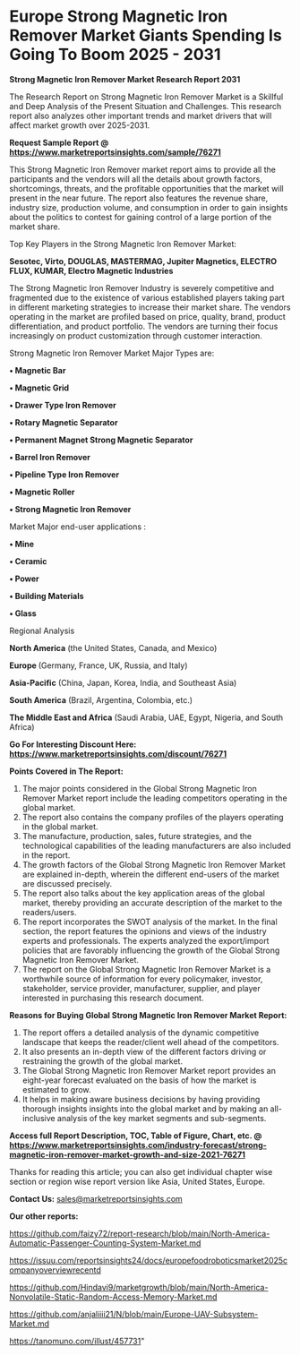 # Europe Strong Magnetic Iron Remover Market Giants Spending Is Going To Boom 2025 - 2031

<strong>Strong Magnetic Iron Remover Market Research Report 2031</strong>

The Research Report on Strong Magnetic Iron Remover Market is a Skillful and Deep Analysis of the Present Situation and Challenges. This research report also analyzes other important trends and market drivers that will affect market growth over 2025-2031.

<strong>Request Sample Report @ <a href=https://www.marketreportsinsights.com/sample/76271>https://www.marketreportsinsights.com/sample/76271</a></strong>

This Strong Magnetic Iron Remover market report aims to provide all the participants and the vendors will all the details about growth factors, shortcomings, threats, and the profitable opportunities that the market will present in the near future. The report also features the revenue share, industry size, production volume, and consumption in order to gain insights about the politics to contest for gaining control of a large portion of the market share.

Top Key Players in the Strong Magnetic Iron Remover Market:

<strong>Sesotec, Virto, DOUGLAS, MASTERMAG, Jupiter Magnetics, ELECTRO FLUX, KUMAR, Electro Magnetic Industries</strong>

The Strong Magnetic Iron Remover Industry is severely competitive and fragmented due to the existence of various established players taking part in different marketing strategies to increase their market share. The vendors operating in the market are profiled based on price, quality, brand, product differentiation, and product portfolio. The vendors are turning their focus increasingly on product customization through customer interaction.

Strong Magnetic Iron Remover Market Major Types are:

<strong>• Magnetic Bar

• Magnetic Grid

• Drawer Type Iron Remover

• Rotary Magnetic Separator

• Permanent Magnet Strong Magnetic Separator

• Barrel Iron Remover

• Pipeline Type Iron Remover

• Magnetic Roller

• Strong Magnetic Iron Remover</strong>

Market Major end-user applications :

<strong>• Mine

• Ceramic

• Power

• Building Materials

• Glass</strong>

Regional Analysis

</u><strong><b>North America</b></strong> (the United States, Canada, and Mexico)

<strong><b>Europe </b></strong>(Germany, France, UK, Russia, and Italy)

<strong><b>Asia-Pacific</b></strong> (China, Japan, Korea, India, and Southeast Asia)

<strong><b>South America</b></strong> (Brazil, Argentina, Colombia, etc.)

<strong><b>The Middle East and Africa</b></strong> (Saudi Arabia, UAE, Egypt, Nigeria, and South Africa)

<strong>Go For Interesting Discount Here: <a href=https://www.marketreportsinsights.com/discount/76271>https://www.marketreportsinsights.com/discount/76271</a></strong>

<strong>Points Covered in The Report:</strong>
<ol>
  <li>The major points considered in the Global Strong Magnetic Iron Remover Market report include the leading competitors operating in the global market.</li>
  <li>The report also contains the company profiles of the players operating in the global market.</li>
  <li>The manufacture, production, sales, future strategies, and the technological capabilities of the leading manufacturers are also included in the report.</li>
  <li>The growth factors of the Global Strong Magnetic Iron Remover Market are explained in-depth, wherein the different end-users of the market are discussed precisely.</li>
  <li>The report also talks about the key application areas of the global market, thereby providing an accurate description of the market to the readers/users.</li>
  <li>The report incorporates the SWOT analysis of the market. In the final section, the report features the opinions and views of the industry experts and professionals. The experts analyzed the export/import policies that are favorably influencing the growth of the Global Strong Magnetic Iron Remover Market.</li>
  <li>The report on the Global Strong Magnetic Iron Remover Market is a worthwhile source of information for every policymaker, investor, stakeholder, service provider, manufacturer, supplier, and player interested in purchasing this research document.</li>
</ol>
<strong>Reasons for Buying Global Strong Magnetic Iron Remover Market Report:</strong>

<ol>
  <li>The report offers a detailed analysis of the dynamic competitive landscape that keeps the reader/client well ahead of the competitors.</li>
  <li>It also presents an in-depth view of the different factors driving or restraining the growth of the global market.</li>
  <li>The Global Strong Magnetic Iron Remover Market report provides an eight-year forecast evaluated on the basis of how the market is estimated to grow.</li>
  <li>It helps in making aware business decisions by having providing thorough insights insights into the global market and by making an all-inclusive analysis of the key market segments and sub-segments.</li>
</ol>
<strong>Access full Report Description, TOC, Table of Figure, Chart, etc. @ <a href=https://www.marketreportsinsights.com/industry-forecast/strong-magnetic-iron-remover-market-growth-and-size-2021-76271>https://www.marketreportsinsights.com/industry-forecast/strong-magnetic-iron-remover-market-growth-and-size-2021-76271</a></strong>


Thanks for reading this article; you can also get individual chapter wise section or region wise report version like Asia, United States, Europe.

<strong>Contact Us:</strong>
sales@marketreportsinsights.com

<strong>Our other reports:</strong>

<a href=https://github.com/faizy72/report-research/blob/main/North-America-Automatic-Passenger-Counting-System-Market.md>https://github.com/faizy72/report-research/blob/main/North-America-Automatic-Passenger-Counting-System-Market.md</a>

<a href=https://issuu.com/reportsinsights24/docs/europefoodroboticsmarket2025companyoverviewrecentd>https://issuu.com/reportsinsights24/docs/europefoodroboticsmarket2025companyoverviewrecentd</a>

<a href=https://github.com/Hindavi9/marketgrowth/blob/main/North-America-Nonvolatile-Static-Random-Access-Memory-Market.md>https://github.com/Hindavi9/marketgrowth/blob/main/North-America-Nonvolatile-Static-Random-Access-Memory-Market.md</a>

<a href=https://github.com/anjaliiii21/N/blob/main/Europe-UAV-Subsystem-Market.md>https://github.com/anjaliiii21/N/blob/main/Europe-UAV-Subsystem-Market.md</a>

<a href=https://tanomuno.com/illust/457731>https://tanomuno.com/illust/457731</a>"
